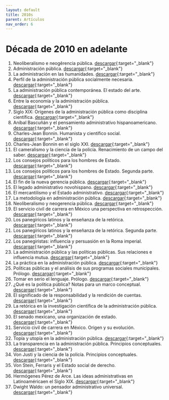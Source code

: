 ```yaml
---
layout: default
title: 2010s
parent: Artículos
nav_order: 6
---
```


# Década de 2010 en adelante

1. Neoliberalismo e neogêrencia pública. [descargar](/pdfs/articulos/2010/NEOPUB.pdf){:target="_blank"}
2. Administración pública. [descargar](/pdfs/articulos/2010/AdministraciónPúblicaLexico.pdf){:target="_blank"}
3. La administración en las humanidades. [descargar](/pdfs/articulos/2010/AdmPublicaHumanidades.pdf){:target="_blank"}
4. Perfil de la administración pública socialmente necesaria. [descargar](/pdfs/articulos/2010/AdmPublSocialNece.pdf){:target="_blank"}
5. La administración pública contemporánea. El estado del arte. [descargar](/pdfs/articulos/2010/ap_contemporanea.pdf){:target="_blank"}
6. Entre la economía y la administración pública. [descargar](/pdfs/articulos/2010/ArbitrismoARTICULO.pdf){:target="_blank"}
7. Siglo XIX: Orígenes de la administración pública como disciplina científica. [descargar](/pdfs/articulos/2010/PRELIMINARSEMINARIO.pdf){:target="_blank"}
8. Aníbal Bascuñán y el pensamiento administrativo hispanoamericano. [descargar](/pdfs/articulos/2010/Bascuñan.pdf){:target="_blank"}
9. Charles-Jean Bonnin. Humanista y científico social. [descargar](/pdfs/articulos/2010/BonninHumanista.pdf){:target="_blank"}
10. Charles-Jean Bonnin en el siglo XXI. [descargar](/pdfs/articulos/2010/BonninSigloXXI.pdf){:target="_blank"}
11. El cameralismo y la ciencia de la policía. Renacimiento de un campo del saber. [descargar](/pdfs/articulos/2010/cameralismo_y_ciencia_de_la_policia.pdf){:target="_blank"}
12. Los consejos políticos para los hombres de Estado. [descargar](/pdfs/articulos/2010/ConsejosPolíticosI.pdf){:target="_blank"}
13. Los consejos políticos para los hombres de Estado. Segunda parte. [descargar](/pdfs/articulos/2010/ConsejosPolíticosss2.pdf){:target="_blank"}
14. El fin de la nueva gerencia pública. [descargar](/pdfs/articulos/2010/FinNGP.pdf){:target="_blank"}
15. El legado administrativo novohispano. [descargar](/pdfs/articulos/2010/LegadoAdmvoNovohispano.pdf){:target="_blank"}
16. El mercantilismo y el Estado administrativo. [descargar](/pdfs/articulos/2010/MercantilismoEdoDerecho.pdf){:target="_blank"}
17. La metodología en administración pública. [descargar](/pdfs/articulos/2010/MetodologiaAP.pdf){:target="_blank"}
18. Neoliberalismo y neogerencia pública. [descargar](/pdfs/articulos/2010/NeoliberalismoNeogerencia.pdf){:target="_blank"}
19. El servicio civil de carrera en México una perspectiva en retrospección. [descargar](/pdfs/articulos/2010/OmarGuerreroEl_Servicio_Civil.pdf){:target="_blank"}
20. Los panegíricos latinos y la enseñanza de la retórica. [descargar](/pdfs/articulos/2010/PanegíricosLatinos1.pdf){:target="_blank"}
21. Los panegíricos latinos y la enseñanza de la retórica. Segunda parte. [descargar](/pdfs/articulos/2010/PanegíricosLatinos2.pdf){:target="_blank"}
22. Los panegiristas: influencia y persuasión en la Roma imperial. [descargar](/pdfs/articulos/2010/Panegiristas.pdf){:target="_blank"}
23. La administración pública y las políticas públicas. Sus relaciones e influencia mutua. [descargar](/pdfs/articulos/2010/PonenciaNo11.pdf){:target="_blank"}
24. La práctica en la administración pública. [descargar](/pdfs/articulos/2010/PracticaAP.pdf){:target="_blank"}
25. Políticas públicas y el análisis de sus programas sociales municipales. Prólogo. [descargar](/pdfs/articulos/2010/PrólogoFranciscoJoséRodríguez.pdf){:target="_blank"}
26. Tomar en serio el lenguaje. Prólogo. [descargar](/pdfs/articulos/2010/PrólogoWhite.pdf){:target="_blank"}
27. ¿Qué es la política pública? Notas para un marco conceptual. [descargar](/pdfs/articulos/2010/QuéEsLaPolíticaPública2014.pdf){:target="_blank"}
28. El significado de la responsabilidad y la rendición de cuentas. [descargar](/pdfs/articulos/2010/ResponsabilidadRendiciónCuentas.pdf){:target="_blank"}
29. La retórica en la investigación científica de la administración pública. [descargar](/pdfs/articulos/2010/RetóricaInvestigaciónAP.pdf){:target="_blank"}
30. El senado mexicano, una organización de estado. [descargar](/pdfs/articulos/2010/SenadoMexicano.pdf){:target="_blank"}
31. Servicio civil de carrera en México. Origen y su evolución. [descargar](/pdfs/articulos/2010/Servicio_civil.pdf){:target="_blank"}
32. Topía y utopía en la administración pública. [descargar](/pdfs/articulos/2010/TopiaUtopiaADMONPUBL.pdf){:target="_blank"}
33. La transparencia en la administración pública. Principios conceptuales. [descargar](/pdfs/articulos/2010/TransparenciaAP1.pdf){:target="_blank"}
34. Von Justi y la ciencia de la policía. Principios conceptuales. [descargar](/pdfs/articulos/2010/VonJustiCienciaPolicia.pdf){:target="_blank"}
35. Von Stein, Ferraris y el Estado social de derecho. [descargar](/pdfs/articulos/2010/VonSteinFerraris.pdf){:target="_blank"}
36. Hermógenes Pérez de Arce. Las ideas administrativas en Latinoaméricaen el Siglo XIX. [descargar](/pdfs/articulos/2010/Vademecum_V2_T1.pdf){:target="_blank"}
37. Dwight Waldo: un pensador administrativo universal. [descargar](/pdfs/articulos/2010/DwightWaldoPensador.pdf){:target="_blank"}



